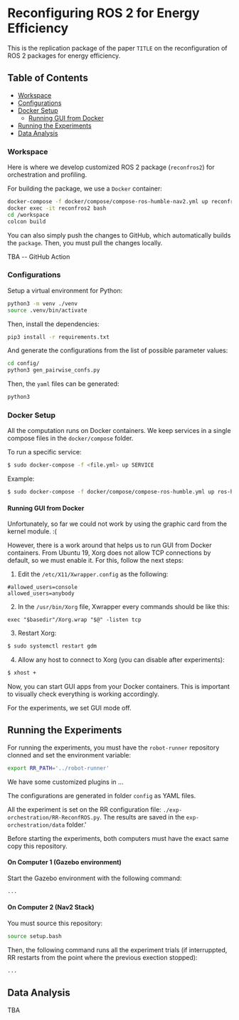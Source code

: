 # Reconfiguring ROS 2 for Energy Efficiency

This is the replication package of the paper `TITLE` on the reconfiguration of ROS 2 packages for energy efficiency.

## Table of Contents

- [Workspace](#workspace)
- [Configurations](#configurations)
- [Docker Setup](#docker-setup)
  - [Running GUI from Docker](#running-gui-from-docker)
- [Running the Experiments](#runnin-the-experiments)
- [Data Analysis](#data-analysis)

### Workspace

Here is where we develop customized ROS 2 package (`reconfros2`) for orchestration and profiling.

For building the package, we use a `Docker` container:

```bash
docker-compose -f docker/compose/compose-ros-humble-nav2.yml up reconfros2
docker exec -it reconfros2 bash
cd /workspace
colcon build
```

You can also simply push the changes to GitHub, which automatically builds the `package`. Then, you must pull the changes locally.

TBA -- GitHub Action

### Configurations

Setup a virtual environment for Python:

```bash
python3 -m venv ./venv
source .venv/bin/activate
```

Then, install the dependencies:

```bash
pip3 install -r requirements.txt
```

And generate the configurations from the list of possible parameter values:

```bash
cd config/
python3 gen_pairwise_confs.py
```

Then, the `yaml` files can be generated:

```bash
python3 
```

### Docker Setup

All the computation runs on Docker containers. We keep services in a single compose files in the `docker/compose` folder.

To run a specific service:

```bash
$ sudo docker-compose -f <file.yml> up SERVICE
```

Example:

```bash
$ sudo docker-compose -f docker/compose/compose-ros-humble.yml up ros-humble
```

#### Running GUI from Docker

Unfortunately, so far we could not work by using the graphic card from the kernel module. :(

However, there is a work around that helps us to run GUI from Docker containers. From Ubuntu 19, Xorg does not allow TCP connections by default, so we must enable it. For this, follow the next steps:

1. Edit the `/etc/X11/Xwrapper.config` as the following:

```
#allowed_users=console
allowed_users=anybody
```

2. In the `/usr/bin/Xorg` file, Xwrapper every commands should be like this:

```
exec "$basedir"/Xorg.wrap "$@" -listen tcp
```

3. Restart Xorg:

```bash
$ sudo systemctl restart gdm
```

4. Allow any host to connect to Xorg (you can disable after experiments):

```bash
$ xhost +
```

Now, you can start GUI apps from your Docker containers. This is important to visually check everything is working accordingly.

For the experiments, we set GUI mode off.

## Running the Experiments

For running the experiments, you must have the `robot-runner` repository clonned and set the environment variable:

```bash
export RR_PATH='../robot-runner'
```

We have some customized plugins in ...

The configurations are generated in folder `config` as YAML files.

All the experiment is set on the RR configuration file: `./exp-orchestration/RR-ReconfROS.py`. The results are saved in the `exp-orchestration/data` folder.'

Before starting the experiments, both computers must have the exact same copy this repository.

#### On Computer 1 (Gazebo environment)

Start the Gazebo environment with the following command:

```bash
...
```

#### On Computer 2 (Nav2 Stack)

You must source this repository:

```bash
source setup.bash
```

Then, the following command runs all the experiment trials (if interruppted, RR restarts from the point where the previous exection stopped):

```bash
...
```

## Data Analysis

TBA
